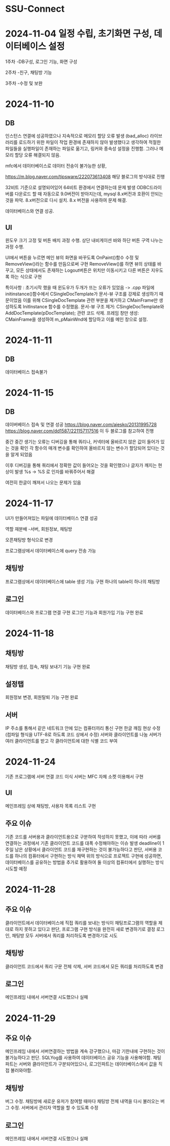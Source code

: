 # SSU-Connect
# 2024-11-04 일정 수립, 초기화면 구성, 데이터베이스 설정
1주차
-DB구성, 로그인 기능, 화면 구성

2주차
-친구, 채팅방 기능

3주차
-수정 및 보완

# 2024-11-10 

## DB
인스턴스 연결에 성공하였으나
지속적으로 메모리 할당 오류 발생
(bad_alloc)
라이브러리를 로드하기 위한 파일이 작업 환경에
존재하지 않아 발생했다고 생각하여 적절한 파일들을
실행파일이 존재하는 파일로 옮기고, 링커와 종속성 설정을
진행함. 그러나 메모리 할당 오류 해결되지 않음.

mfc에서 데이터베이스로 데이터 전송이 불가능한 상황,

https://m.blog.naver.com/tipsware/222073613408
해당 블로그의 방식대로 진행

32비트 기준으로 설명되어있어 64비트 환경에서 연결하는데 문제 발생
ODBC드라이버를 다운로드 할 때 자동으로 9.0버전이 받아지는데, 
mysql 8.x버전과 호환이 안되는 것을 파악. 8.x버전으로 다시 설치.
8.x 버전을 사용하여 문제 해결. 

데이터베이스와 연결 성공. 

## UI
윈도우 크기 고정 및 버튼 배치 과정 수행.
상단 내비게이션 바와 하단 버튼 구역 나누는 과정 수행.

UI에서 버튼을 누르면 메인 뷰의 화면을 바꾸도록 OnPaint()함수 수정 및 RemoveView()라는 함수를 만듬으로써 구현
RemoveView()를 하면 뷰의 상태를 바꾸고, 모든 상태에서도 존재하는 Logout버튼은 위치만 이동시키고 다른 버튼은 지우도록 하는 식으로 구현

특이사항 : 
초기시작 했을 때 윈도우가 두개가 뜨는 오류가 있었음
-> .cpp 파일에 initinstance()함수에서 CSingleDocTemplate가 문서-뷰 구조를 강제로 생성하기 때문이었음
이를 위해 CSingleDocTemplate 관련 부분을 제거하고 CMainFrame만 생성하도록 InitInstance 함수를 수정했음.
문서-뷰 구조 제거: CSingleDocTemplate와 AddDocTemplate(pDocTemplate); 관련 코드 삭제.
프레임 창만 생성: CMainFrame을 생성하여 m_pMainWnd에 할당하고 이를 메인 창으로 설정.

# 2024-11-11 

## DB
데이터베이스 접속불가

# 2024-11-15 

## DB
데이버베이스 접속 및 연결 성공
https://blog.naver.com/aiesko/20131995728
https://blog.naver.com/dd1587/221157117516
이 두 블로그를 참고하여 진행

중간 중간 생기는 오류는 디버깅을 통해 쿼리나, 커넥터에 올바르지 않은 값이 들어가 있는 것을 확인
각 함수의 매개 변수를 확인하여 올바르지 않는 변수가 할당되어 있다는 것을 알게 되었음

이후 디버깅을 통해 쿼리에서 정확한 값이 들어오는 것을 확인했으나 글자가 깨지는 현상이 발생
%s -> %S 로 인자를 바꿔주어서 해결

여전히 한글이 깨져서 나오는 문제가 있음

# 2024-11-17
UI가 만들어져있는 파일에 데이터베이스 연결 성공

역할 재분배 -서버, 회원정보, 채팅방

오픈채팅방 형식으로 변경

프로그램상에서 데이터베이스에 query 전송 가능

## 채팅방
프로그램상에서 데이터베이스에 table 생성 기능 구현
하나의 table이 하나의 채팅방

## 로그인
데이터베이스와 프로그램 연결 구현
로그인 기능과 회원가입 기능 구현 완료

# 2024-11-18

## 채팅방
채팅방 생성, 접속, 채팅 보내기 기능 구현 완료
## 설정탭
회원정보 변경, 회원탈퇴 기능 구현 완료
## 서버
IP 주소를 통해서 같은 네트워크 안에 있는 컴퓨터끼리 통신 구현
한글 깨짐 현상 수정 (컴파일 형식을 UTF-8로 하도록 코드 상에서 수정)
서버와 클라이언트를 나눔
서버가 여러 클라이언트를 받고 각 클라이언트에 대한 식별 코드 부여

# 2024-11-24
기존 프로그램에 서버 연결 코드 이식
서버는 MFC 자체 소켓 이용해서 구현

## UI
메인프레임 상에 채팅방, 사용자 목록 리스트 구현

## 주요 이슈
기존 코드를 서버용과 클라이언트용으로 구분하여 작성하지 못했고, 이에 따라 서버를 연결하는 과정에서 기존 클라이언트 코드를 대폭 수정해야하는 이슈 발생
deadline이 1주일 남은 상황에서 클라이언트 코드를 재구현하는 것이 불가능하다고 판단, 서버용 코드를 하나의 컴퓨터에서 구현하는 방식 채택
위의 방식으로 프로젝트 구현에 성공하면, 데이터베이스를 공유하는 방법을 추가로 활용하여 둘 이상의 컴퓨터에서 실행하는 방식 시도할 예정

# 2024-11-28

## 주요 이슈
클라이언트에서 데이터베이스에 직접 쿼리를 보내는 방식이 채팅프로그램의 역할을 제대로 하지 못하고 있다고 판단, 프로그램 구현 방식을 완전히 새로 변경하기로 결정
로그인, 채팅방 모두 서버에서 쿼리를 처리하도록 변경하기로 시도

## 채팅방
클라이언트 코드에서 쿼리 구문 전체 삭제, 서버 코드에서 모든 쿼리를 처리하도록 변경

## 로그인
메인프레임 내에서 서버연결 시도했으나 실패

# 2024-11-29

## 주요 이슈
메인프레임 내에서 서버연결하는 방법을 계속 강구했으나, 마감 기한내에 구현하는 것이 불가능하다고 판단.
SQLYog를 사용하여 데이터베이스 공유 기능을 사용해야함.
채팅 파트는 서버와 클라이언트가 구분되어있으나, 로그인파트는 데이터베이스에서 값을 직접 불러와야함.

## 채팅방
버그 수정. 채팅방에 새로운 유저가 참여할 때마다 채팅방 전체 내역을 다시 불러오는 버그 수정. 서버에서 관리자 역할을 할 수 있도록 수정

## 로그인
메인프레임 내에서 서버연결 시도했으나 실패
